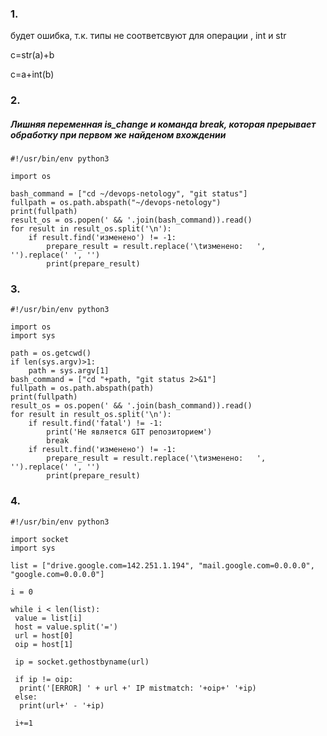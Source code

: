 ### 1. 
будет ошибка, т.к. типы не соответсвуют для операции , int и str

c=str(a)+b

c=a+int(b)


### 2. 
##### Лишняя переменная is_change и команда break, которая прерывает обработку при первом же найденом вхождении
```
#!/usr/bin/env python3

import os

bash_command = ["cd ~/devops-netology", "git status"]
fullpath = os.path.abspath("~/devops-netology")
print(fullpath)
result_os = os.popen(' && '.join(bash_command)).read()
for result in result_os.split('\n'):
    if result.find('изменено') != -1:
        prepare_result = result.replace('\tизменено:   ', '').replace(' ', '')
        print(prepare_result)
```

### 3.
```
#!/usr/bin/env python3

import os
import sys

path = os.getcwd()
if len(sys.argv)>1:
    path = sys.argv[1]
bash_command = ["cd "+path, "git status 2>&1"]
fullpath = os.path.abspath(path)
print(fullpath)
result_os = os.popen(' && '.join(bash_command)).read()
for result in result_os.split('\n'):
    if result.find('fatal') != -1:
        print('Не является GIT репозиторием')
        break
    if result.find('изменено') != -1:
        prepare_result = result.replace('\tизменено:   ', '').replace(' ', '')
        print(prepare_result)
```        

### 4.
```
#!/usr/bin/env python3

import socket
import sys

list = ["drive.google.com=142.251.1.194", "mail.google.com=0.0.0.0", "google.com=0.0.0.0"]

i = 0

while i < len(list):
 value = list[i]
 host = value.split('=')
 url = host[0]
 oip = host[1]

 ip = socket.gethostbyname(url)

 if ip != oip:
  print('[ERROR] ' + url +' IP mistmatch: '+oip+' '+ip)
 else:
  print(url+' - '+ip)

 i+=1
 ```
 